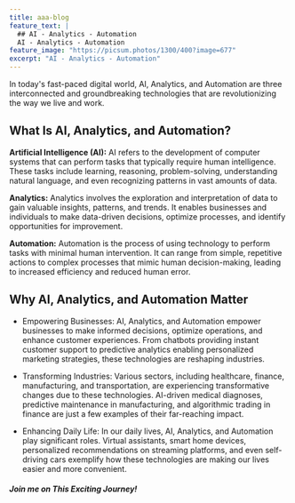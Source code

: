 ```yaml
---
title: aaa-blog
feature_text: |
  ## AI - Analytics - Automation
  AI - Analytics - Automation
feature_image: "https://picsum.photos/1300/400?image=677"
excerpt: "AI - Analytics - Automation"
---
```


In today's fast-paced digital world, AI, Analytics, and Automation are three interconnected and groundbreaking technologies that are revolutionizing the way we live and work.

## What Is AI, Analytics, and Automation?

**Artificial Intelligence (AI):** AI refers to the development of computer systems that can perform tasks that typically require human intelligence. These tasks include learning, reasoning, problem-solving, understanding natural language, and even recognizing patterns in vast amounts of data.

**Analytics:** Analytics involves the exploration and interpretation of data to gain valuable insights, patterns, and trends. It enables businesses and individuals to make data-driven decisions, optimize processes, and identify opportunities for improvement.

**Automation:** Automation is the process of using technology to perform tasks with minimal human intervention. It can range from simple, repetitive actions to complex processes that mimic human decision-making, leading to increased efficiency and reduced human error.

## Why AI, Analytics, and Automation Matter

- Empowering Businesses: AI, Analytics, and Automation empower businesses to make informed decisions, optimize operations, and enhance customer experiences. From chatbots providing instant customer support to predictive analytics enabling personalized marketing strategies, these technologies are reshaping industries.

- Transforming Industries: Various sectors, including healthcare, finance, manufacturing, and transportation, are experiencing transformative changes due to these technologies. AI-driven medical diagnoses, predictive maintenance in manufacturing, and algorithmic trading in finance are just a few examples of their far-reaching impact.

- Enhancing Daily Life: In our daily lives, AI, Analytics, and Automation play significant roles. Virtual assistants, smart home devices, personalized recommendations on streaming platforms, and even self-driving cars exemplify how these technologies are making our lives easier and more convenient.

##### _Join me on This Exciting Journey!_